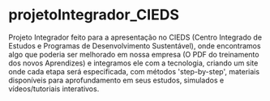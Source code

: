 # projetoIntegrador_CIEDS
Projeto Integrador feito para a apresentação no CIEDS (Centro Integrado de Estudos e Programas de Desenvolvimento Sustentável), onde encontramos algo que poderia ser melhorado em nossa empresa (O PDF do treinamento dos novos Aprendizes) e integramos ele com a tecnologia, criando um site onde cada etapa será especificada, com métodos 'step-by-step', materiais disponíveis para aprofundamento em seus estudos, simulados e vídeos/tutoriais interativos.

